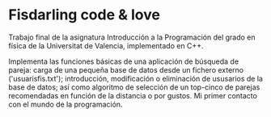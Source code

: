 # Fisdarling code & love
Trabajo final de la asignatura Introducción a la Programación del grado en física de la Universitat de Valencia, implementado en C++.

Implementa las funciones básicas de una aplicación de búsqueda de pareja: carga de una pequeña base de datos desde un fichero externo ('usuarisfis.txt'); introducción, modificación o eliminación de ususarios de la base de datos; así como algoritmo de selección de un top-cinco de parejas recomendadas en función de la distancia o por gustos. Mi primer contacto con el mundo de la programación.
